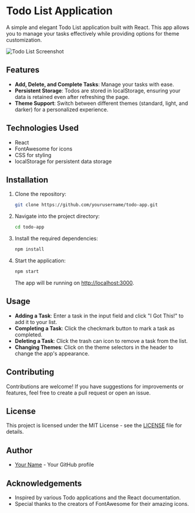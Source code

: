 # Todo List Application

A simple and elegant Todo List application built with React. This app allows you to manage your tasks effectively while providing options for theme customization.

![Todo List Screenshot](https://via.placeholder.com/600x400) <!-- Replace with an actual screenshot of your app -->

## Features

- **Add, Delete, and Complete Tasks**: Manage your tasks with ease.
- **Persistent Storage**: Todos are stored in localStorage, ensuring your data is retained even after refreshing the page.
- **Theme Support**: Switch between different themes (standard, light, and darker) for a personalized experience.

## Technologies Used

- React
- FontAwesome for icons
- CSS for styling
- localStorage for persistent data storage

## Installation

1. Clone the repository:
   ```bash
   git clone https://github.com/yourusername/todo-app.git
   ```
2. Navigate into the project directory:
   ```bash
   cd todo-app
   ```
3. Install the required dependencies:
   ```bash
   npm install
   ```
4. Start the application:
   ```bash
   npm start
   ```
   The app will be running on [http://localhost:3000](http://localhost:3000).

## Usage

- **Adding a Task**: Enter a task in the input field and click "I Got This!" to add it to your list.
- **Completing a Task**: Click the checkmark button to mark a task as completed.
- **Deleting a Task**: Click the trash can icon to remove a task from the list.
- **Changing Themes**: Click on the theme selectors in the header to change the app's appearance.

## Contributing

Contributions are welcome! If you have suggestions for improvements or features, feel free to create a pull request or open an issue.

## License

This project is licensed under the MIT License - see the [LICENSE](LICENSE) file for details.

## Author

- [Your Name](https://github.com/yourusername) - Your GitHub profile

## Acknowledgements

- Inspired by various Todo applications and the React documentation.
- Special thanks to the creators of FontAwesome for their amazing icons.
